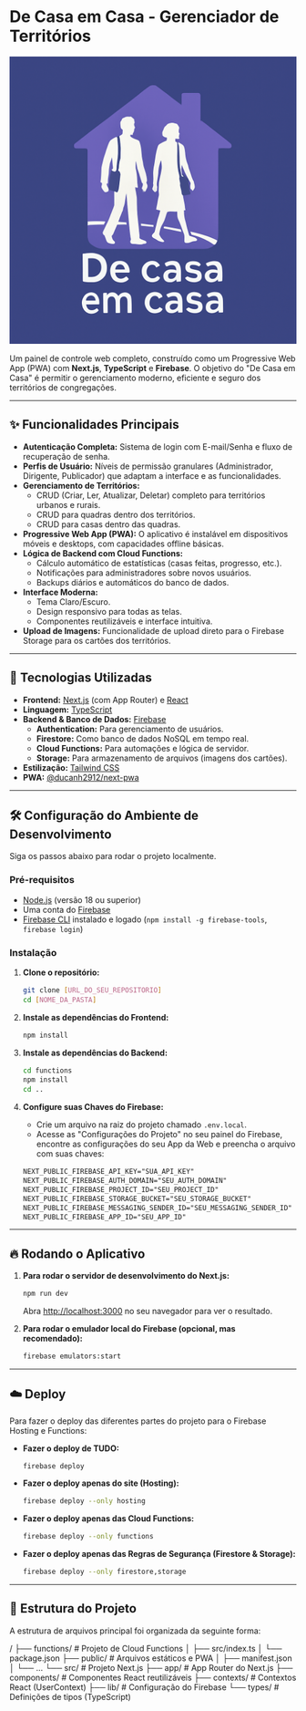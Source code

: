 #  De Casa em Casa - Gerenciador de Territórios

![Logo do App](public/icon-512x512.png)

Um painel de controle web completo, construído como um Progressive Web App (PWA) com **Next.js**, **TypeScript** e **Firebase**. O objetivo do "De Casa em Casa" é permitir o gerenciamento moderno, eficiente e seguro dos territórios de congregações.

---

## ✨ Funcionalidades Principais

*   **Autenticação Completa:** Sistema de login com E-mail/Senha e fluxo de recuperação de senha.
*   **Perfis de Usuário:** Níveis de permissão granulares (Administrador, Dirigente, Publicador) que adaptam a interface e as funcionalidades.
*   **Gerenciamento de Territórios:**
    *   CRUD (Criar, Ler, Atualizar, Deletar) completo para territórios urbanos e rurais.
    *   CRUD para quadras dentro dos territórios.
    *   CRUD para casas dentro das quadras.
*   **Progressive Web App (PWA):** O aplicativo é instalável em dispositivos móveis e desktops, com capacidades offline básicas.
*   **Lógica de Backend com Cloud Functions:**
    *   Cálculo automático de estatísticas (casas feitas, progresso, etc.).
    *   Notificações para administradores sobre novos usuários.
    *   Backups diários e automáticos do banco de dados.
*   **Interface Moderna:**
    *   Tema Claro/Escuro.
    *   Design responsivo para todas as telas.
    *   Componentes reutilizáveis e interface intuitiva.
*   **Upload de Imagens:** Funcionalidade de upload direto para o Firebase Storage para os cartões dos territórios.

---

## 🚀 Tecnologias Utilizadas

*   **Frontend:** [Next.js](https://nextjs.org/) (com App Router) e [React](https://react.dev/)
*   **Linguagem:** [TypeScript](https://www.typescriptlang.org/)
*   **Backend & Banco de Dados:** [Firebase](https://firebase.google.com/)
    *   **Authentication:** Para gerenciamento de usuários.
    *   **Firestore:** Como banco de dados NoSQL em tempo real.
    *   **Cloud Functions:** Para automações e lógica de servidor.
    *   **Storage:** Para armazenamento de arquivos (imagens dos cartões).
*   **Estilização:** [Tailwind CSS](https://tailwindcss.com/)
*   **PWA:** [@ducanh2912/next-pwa](https://www.npmjs.com/package/@ducanh2912/next-pwa)

---

## 🛠️ Configuração do Ambiente de Desenvolvimento

Siga os passos abaixo para rodar o projeto localmente.

### Pré-requisitos

*   [Node.js](https://nodejs.org/) (versão 18 ou superior)
*   Uma conta do [Firebase](https://firebase.google.com/)
*   [Firebase CLI](https://firebase.google.com/docs/cli) instalado e logado (`npm install -g firebase-tools`, `firebase login`)

### Instalação

1.  **Clone o repositório:**
    ```bash
    git clone [URL_DO_SEU_REPOSITORIO]
    cd [NOME_DA_PASTA]
    ```

2.  **Instale as dependências do Frontend:**
    ```bash
    npm install
    ```

3.  **Instale as dependências do Backend:**
    ```bash
    cd functions
    npm install
    cd ..
    ```

4.  **Configure suas Chaves do Firebase:**
    *   Crie um arquivo na raiz do projeto chamado `.env.local`.
    *   Acesse as "Configurações do Projeto" no seu painel do Firebase, encontre as configurações do seu App da Web e preencha o arquivo com suas chaves:
      ```env
      NEXT_PUBLIC_FIREBASE_API_KEY="SUA_API_KEY"
      NEXT_PUBLIC_FIREBASE_AUTH_DOMAIN="SEU_AUTH_DOMAIN"
      NEXT_PUBLIC_FIREBASE_PROJECT_ID="SEU_PROJECT_ID"
      NEXT_PUBLIC_FIREBASE_STORAGE_BUCKET="SEU_STORAGE_BUCKET"
      NEXT_PUBLIC_FIREBASE_MESSAGING_SENDER_ID="SEU_MESSAGING_SENDER_ID"
      NEXT_PUBLIC_FIREBASE_APP_ID="SEU_APP_ID"
      ```

---

## 🔥 Rodando o Aplicativo

1.  **Para rodar o servidor de desenvolvimento do Next.js:**
    ```bash
    npm run dev
    ```
    Abra [http://localhost:3000](http://localhost:3000) no seu navegador para ver o resultado.

2.  **Para rodar o emulador local do Firebase (opcional, mas recomendado):**
    ```bash
    firebase emulators:start
    ```

---

## ☁️ Deploy

Para fazer o deploy das diferentes partes do projeto para o Firebase Hosting e Functions:

*   **Fazer o deploy de TUDO:**
    ```bash
    firebase deploy
    ```

*   **Fazer o deploy apenas do site (Hosting):**
    ```bash
    firebase deploy --only hosting
    ```

*   **Fazer o deploy apenas das Cloud Functions:**
    ```bash
    firebase deploy --only functions
    ```

*   **Fazer o deploy apenas das Regras de Segurança (Firestore & Storage):**
    ```bash
    firebase deploy --only firestore,storage
    ```

---

## 📂 Estrutura do Projeto

A estrutura de arquivos principal foi organizada da seguinte forma:

/
├── functions/ # Projeto de Cloud Functions
│ ├── src/index.ts
│ └── package.json
├── public/ # Arquivos estáticos e PWA
│ ├── manifest.json
│ └── ...
└── src/ # Projeto Next.js
├── app/ # App Router do Next.js
├── components/ # Componentes React reutilizáveis
├── contexts/ # Contextos React (UserContext)
├── lib/ # Configuração do Firebase
└── types/ # Definições de tipos (TypeScript)